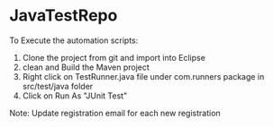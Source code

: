 # JavaTestRepo
To Execute the automation scripts:

1. Clone the project from git and import into Eclipse
2. clean and Build the Maven project
3. Right click on TestRunner.java file under com.runners package in src/test/java folder
4. Click on Run As "JUnit Test"

Note: Update registration email for each new registration



